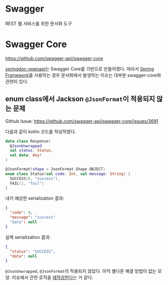 # Swagger

REST 웹 서비스를 위한 문서화 도구

# Swagger Core

https://github.com/swagger-api/swagger-core

[springdoc-openapi](https://github.com/springdoc/springdoc-openapi)는 Swagger Core를 기반으로 만들어졌다.
따라서 [Spring Framework](./spring-framework.md)를 사용하는 경우 문서화에서 발생하는 이슈는 대부분 swagger-core와 관련이 있다.

## enum class에서 Jackson `@JsonFormat`이 적용되지 않는 문제

Github Issue: https://github.com/swagger-api/swagger-core/issues/3691

다음과 같이 kotlin 코드를 작성하였다.

```kotlin
data class Response(
  @JsonUnwrapped
  val status: Status,
  val data: Any?
)

@JsonFormat(shape = JsonFormat.Shape.OBJECT)
enum class Status(val code: Int, val message: String) {
  SUCCESS(0, "success"),
  FAIL(1, "fail")
}
```

내가 예상한 serialization 결과:
```json
{
  "code": 0,
  "message": "success"
  "data": null
}
```

실제 serialization 결과:
```json
{
  "status": "SUCCESS",
  "data": null
}
```

`@JsonUnwrapped`, `@JsonFormat`이 적용되지 않았다.
아직 별다른 해결 방법이 없는 모양. 이슈에서 관련 로직을 [재작성한다](https://github.com/utybo/Tegral/issues/55)는 거 같다.

